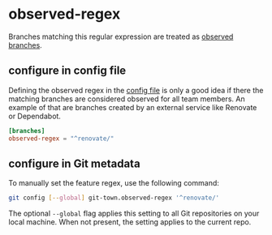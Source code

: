 # observed-regex

Branches matching this regular expression are treated as
[observed branches](../branch-types.md#observed-branches).

## configure in config file

Defining the observed regex in the [config file](../configuration-file.md) is
only a good idea if there the matching branches are considered observed for all
team members. An example of that are branches created by an external service
like Renovate or Dependabot.

```toml
[branches]
observed-regex = "^renovate/"
```

## configure in Git metadata

To manually set the feature regex, use the following command:

```bash
git config [--global] git-town.observed-regex '^renovate/'
```

The optional `--global` flag applies this setting to all Git repositories on
your local machine. When not present, the setting applies to the current repo.
